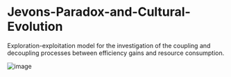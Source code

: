 # Jevons-Paradox-and-Cultural-Evolution
Exploration-exploitation model for the investigation of the coupling and decoupling processes between efficiency gains and resource consumption.


![image](https://user-images.githubusercontent.com/22002158/183128009-e776a519-3cba-480e-9d2d-878ab02e429e.png)
